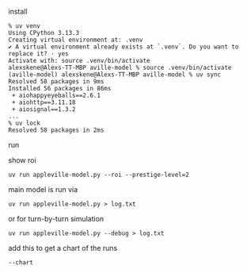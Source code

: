 
install

```
% uv venv
Using CPython 3.13.3
Creating virtual environment at: .venv
✔ A virtual environment already exists at `.venv`. Do you want to replace it? · yes
Activate with: source .venv/bin/activate
alexskene@Alexs-TT-MBP aville-model % source .venv/bin/activate
(aville-model) alexskene@Alexs-TT-MBP aville-model % uv sync
Resolved 58 packages in 9ms
Installed 56 packages in 86ms
 + aiohappyeyeballs==2.6.1
 + aiohttp==3.11.18
 + aiosignal==1.3.2
...
% uv lock
Resolved 58 packages in 2ms
```

run

show roi
```
uv run appleville-model.py --roi --prestige-level=2
```

main model is run via
```
uv run appleville-model.py > log.txt
```
or for turn-by-turn simulation
```
uv run appleville-model.py --debug > log.txt
```

add this to get a chart of the runs
```
--chart
```